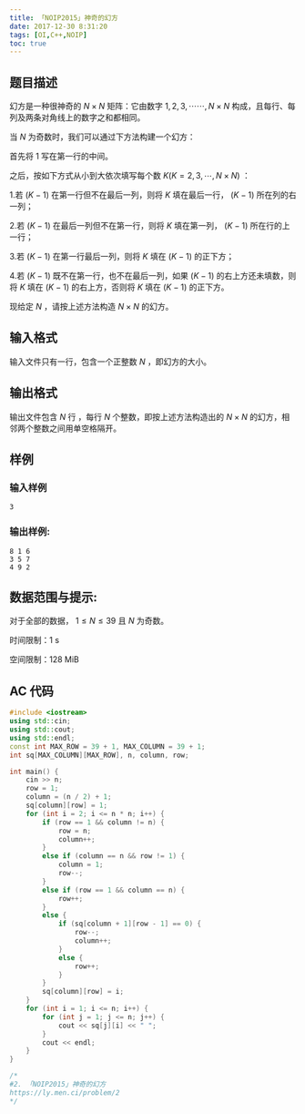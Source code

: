 ```yaml
---
title: 「NOIP2015」神奇的幻方
date: 2017-12-30 8:31:20
tags: [OI,C++,NOIP]
toc: true
---
```

## 题目描述
幻方是一种很神奇的 $N \times N$ 矩阵：它由数字 $1,2,3,\cdots \cdots ,N \times N$ 构成，且每行、每列及两条对角线上的数字之和都相同。

当 $N$ 为奇数时，我们可以通过下方法构建一个幻方：

首先将 $1$ 写在第一行的中间。

之后，按如下方式从小到大依次填写每个数 $K (K=2,3,\cdots,N \times N)$ ：

1.若 $(K-1)$ 在第一行但不在最后一列，则将 $K$ 填在最后一行， $(K-1)$ 所在列的右一列；

2.若 $(K-1)$ 在最后一列但不在第一行，则将 $K$ 填在第一列， $(K-1)$ 所在行的上一行；

3.若 $(K-1)$ 在第一行最后一列，则将 $K$ 填在 $(K-1)$ 的正下方；

4.若 $(K-1)$ 既不在第一行，也不在最后一列，如果 $(K-1)$ 的右上方还未填数，则将 $K$ 填在 $(K-1)$ 的右上方，否则将 $K$ 填在 $(K-1)$ 的正下方。

现给定 $N$ ，请按上述方法构造 $N \times N$ 的幻方。

## 输入格式
输入文件只有一行，包含一个正整数 $N$ ，即幻方的大小。

## 输出格式
输出文件包含 $N$ 行 ，每行 $N$ 个整数，即按上述方法构造出的 $N \times N$ 的幻方，相邻两个整数之间用单空格隔开。

## 样例
### 输入样例
~~~ plain
3
~~~ 
### 输出样例:
~~~ plain
8 1 6
3 5 7
4 9 2
~~~ 
## 数据范围与提示:
对于全部的数据， $1 \leq N \leq 39$ 且 $N$ 为奇数。

时间限制：1 s

空间限制：128 MiB

## AC 代码
~~~ c++
#include <iostream>
using std::cin;
using std::cout;
using std::endl;
const int MAX_ROW = 39 + 1, MAX_COLUMN = 39 + 1;
int sq[MAX_COLUMN][MAX_ROW], n, column, row;

int main() {
	cin >> n;
	row = 1;
	column = (n / 2) + 1;
	sq[column][row] = 1;
	for (int i = 2; i <= n * n; i++) {
		if (row == 1 && column != n) {
			row = n;
			column++;
		}
		else if (column == n && row != 1) {
			column = 1;
			row--;
		}
		else if (row == 1 && column == n) {
			row++;
		}
		else {
			if (sq[column + 1][row - 1] == 0) {
				row--;
				column++;
			}
			else {
				row++;
			}
		}
		sq[column][row] = i;
	}
	for (int i = 1; i <= n; i++) {
		for (int j = 1; j <= n; j++) {
			cout << sq[j][i] << " ";
		}
		cout << endl;
	}
} 

/*
#2. 「NOIP2015」神奇的幻方
https://ly.men.ci/problem/2
*/
~~~ 
